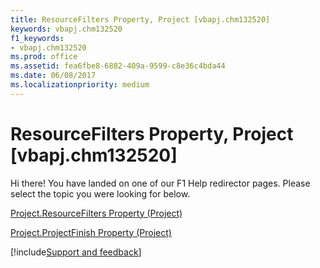 ```yaml
---
title: ResourceFilters Property, Project [vbapj.chm132520]
keywords: vbapj.chm132520
f1_keywords:
- vbapj.chm132520
ms.prod: office
ms.assetid: fea6fbe8-6882-409a-9599-c8e36c4bda44
ms.date: 06/08/2017
ms.localizationpriority: medium
---
```



# ResourceFilters Property, Project [vbapj.chm132520]

Hi there! You have landed on one of our F1 Help redirector pages. Please select the topic you were looking for below.

[Project.ResourceFilters Property (Project)](https://msdn.microsoft.com/library/8fb48a77-85de-2c73-0ab7-614084ec33dd%28Office.15%29.aspx)

[Project.ProjectFinish Property (Project)](https://msdn.microsoft.com/library/ff56a629-5a83-0a13-6312-b91803b30d53%28Office.15%29.aspx)

[!include[Support and feedback](~/includes/feedback-boilerplate.md)]